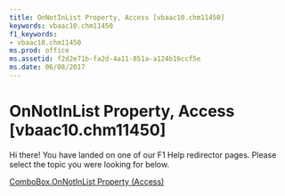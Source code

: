 ```yaml
---
title: OnNotInList Property, Access [vbaac10.chm11450]
keywords: vbaac10.chm11450
f1_keywords:
- vbaac10.chm11450
ms.prod: office
ms.assetid: f2d2e71b-fa2d-4a11-851a-a124b16ccf5e
ms.date: 06/08/2017
---
```



# OnNotInList Property, Access [vbaac10.chm11450]

Hi there! You have landed on one of our F1 Help redirector pages. Please select the topic you were looking for below.

[ComboBox.OnNotInList Property (Access)](http://msdn.microsoft.com/library/307e9f0c-6db7-b995-166b-060c697b9f6e%28Office.15%29.aspx)

